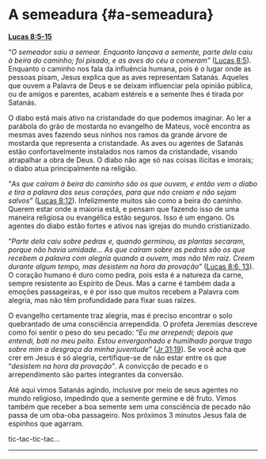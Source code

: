 # A semeadura {#a-semeadura}

[**Lucas 8:5-15**](http://bibliaonline.com.br/acf/lc/8/5-15)

“_O semeador saiu a semear. Enquanto lançava a semente, parte dela caiu à beira do caminho; foi pisada, e as aves do céu a comeram”_ ([Lucas 8:5](http://bibliaonline.com.br/acf/lc/8/5)). Enquanto o caminho nos fala da influência humana, pois é o lugar onde as pessoas pisam, Jesus explica que as aves representam Satanás. Aqueles que ouvem a Palavra de Deus e se deixam influenciar pela opinião pública, ou de amigos e parentes, acabam estéreis e a semente lhes é tirada por Satanás.

O diabo está mais ativo na cristandade do que podemos imaginar. Ao ler a parábola do grão de mostarda no evangelho de Mateus, você encontra as mesmas aves fazendo seus ninhos nos ramos da grande árvore de mostarda que representa a cristandade. As aves ou agentes de Satanás estão confortavelmente instalados nos ramos da cristandade, visando atrapalhar a obra de Deus. O diabo não age só nas coisas ilícitas e imorais; o diabo atua principalmente na religião.

“_As que caíram à beira do caminho são os que ouvem, e então vem o diabo e tira a palavra dos seus corações, para que não creiam e não sejam salvos”_ ([Lucas 8:12](http://bibliaonline.com.br/acf/lc/8/12)). Infelizmente muitos são como a beira do caminho. Querem estar onde a maioria está, e pensam que fazendo isso de uma maneira religiosa ou evangélica estão seguros. Isso é um engano. Os agentes do diabo estão fortes e ativos nas igrejas do mundo cristianizado.

“_Parte dela caiu sobre pedras e, quando germinou, as plantas secaram, porque não havia umidade... As que caíram sobre as pedras são os que recebem a palavra com alegria quando a ouvem, mas não têm raiz. Creem durante algum tempo, mas desistem na hora da provação”_ ([Lucas 8:6, 13](http://bibliaonline.com.br/acf/lc/8/6,13)). O coração humano é duro como pedra, pois esta é a natureza da carne, sempre resistente ao Espírito de Deus. Mas a carne é também dada a emoções passageiras, e é por isso que muitos recebem a Palavra com alegria, mas não têm profundidade para fixar suas raízes.

O evangelho certamente traz alegria, mas é preciso encontrar o solo quebrantado de uma consciência arrependida. O profeta Jeremias descreve como foi sentir o peso do seu pecado: “_Eu me arrependi; depois que entendi, bati no meu peito. Estou envergonhado e humilhado porque trago sobre mim a desgraça da minha juventude”_ ([Jr 31:19](http://bibliaonline.com.br/acf/jr/31/19)). Se você acha que crer em Jesus é só alegria, certifique-se de não estar entre os que “_desistem na hora da provação”_. A convicção de pecado e o arrependimento são partes integrantes da conversão.

Até aqui vimos Satanás agindo, inclusive por meio de seus agentes no mundo religioso, impedindo que a semente germine e dê fruto. Vimos também que receber a boa semente sem uma consciência de pecado não passa de um oba-oba passageiro. Nos próximos 3 minutos Jesus fala de espinhos que agarram.

tic-tac-tic-tac...

*****